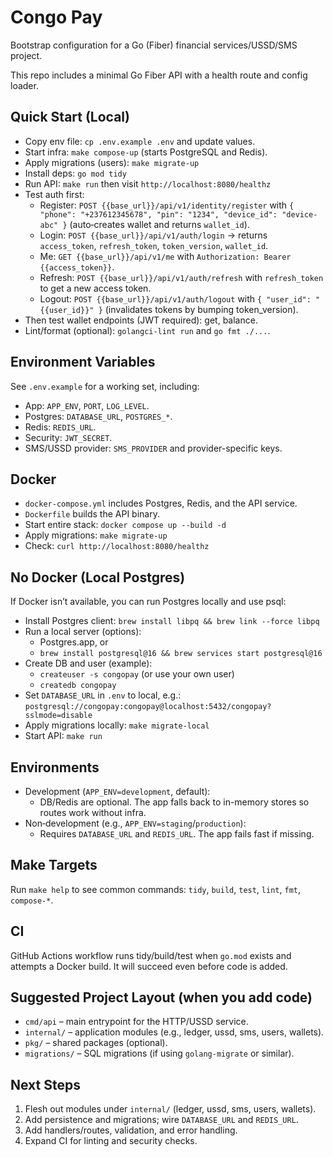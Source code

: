 # Congo Pay

Bootstrap configuration for a Go (Fiber) financial services/USSD/SMS project.

This repo includes a minimal Go Fiber API with a health route and config loader.

## Quick Start (Local)

- Copy env file: `cp .env.example .env` and update values.
- Start infra: `make compose-up` (starts PostgreSQL and Redis).
- Apply migrations (users): `make migrate-up`
- Install deps: `go mod tidy`
- Run API: `make run` then visit `http://localhost:8080/healthz`
- Test auth first:
  - Register: `POST {{base_url}}/api/v1/identity/register` with `{ "phone": "+237612345678", "pin": "1234", "device_id": "device-abc" }` (auto‑creates wallet and returns `wallet_id`).
  - Login: `POST {{base_url}}/api/v1/auth/login` → returns `access_token`, `refresh_token`, `token_version`, `wallet_id`.
  - Me: `GET {{base_url}}/api/v1/me` with `Authorization: Bearer {{access_token}}`.
  - Refresh: `POST {{base_url}}/api/v1/auth/refresh` with `refresh_token` to get a new access token.
  - Logout: `POST {{base_url}}/api/v1/auth/logout` with `{ "user_id": "{{user_id}}" }` (invalidates tokens by bumping token_version).
- Then test wallet endpoints (JWT required): get, balance.
- Lint/format (optional): `golangci-lint run` and `go fmt ./...`.

## Environment Variables

See `.env.example` for a working set, including:
- App: `APP_ENV`, `PORT`, `LOG_LEVEL`.
- Postgres: `DATABASE_URL`, `POSTGRES_*`.
- Redis: `REDIS_URL`.
- Security: `JWT_SECRET`.
- SMS/USSD provider: `SMS_PROVIDER` and provider-specific keys.

## Docker

- `docker-compose.yml` includes Postgres, Redis, and the API service.
- `Dockerfile` builds the API binary.
- Start entire stack: `docker compose up --build -d`
- Apply migrations: `make migrate-up`
- Check: `curl http://localhost:8080/healthz`

## No Docker (Local Postgres)

If Docker isn’t available, you can run Postgres locally and use psql:

- Install Postgres client: `brew install libpq && brew link --force libpq`
- Run a local server (options):
  - Postgres.app, or
  - `brew install postgresql@16 && brew services start postgresql@16`
- Create DB and user (example):
  - `createuser -s congopay` (or use your own user)
  - `createdb congopay`
- Set `DATABASE_URL` in `.env` to local, e.g.: `postgresql://congopay:congopay@localhost:5432/congopay?sslmode=disable`
- Apply migrations locally: `make migrate-local`
- Start API: `make run`

## Environments

- Development (`APP_ENV=development`, default):
  - DB/Redis are optional. The app falls back to in-memory stores so routes work without infra.
- Non‑development (e.g., `APP_ENV=staging`/`production`):
  - Requires `DATABASE_URL` and `REDIS_URL`. The app fails fast if missing.

## Make Targets

Run `make help` to see common commands: `tidy`, `build`, `test`, `lint`, `fmt`, `compose-*`.

## CI

GitHub Actions workflow runs tidy/build/test when `go.mod` exists and attempts a Docker build. It will succeed even before code is added.

## Suggested Project Layout (when you add code)

- `cmd/api` – main entrypoint for the HTTP/USSD service.
- `internal/` – application modules (e.g., ledger, ussd, sms, users, wallets).
- `pkg/` – shared packages (optional).
- `migrations/` – SQL migrations (if using `golang-migrate` or similar).

## Next Steps

1) Flesh out modules under `internal/` (ledger, ussd, sms, users, wallets).
2) Add persistence and migrations; wire `DATABASE_URL` and `REDIS_URL`.
3) Add handlers/routes, validation, and error handling.
4) Expand CI for linting and security checks.
